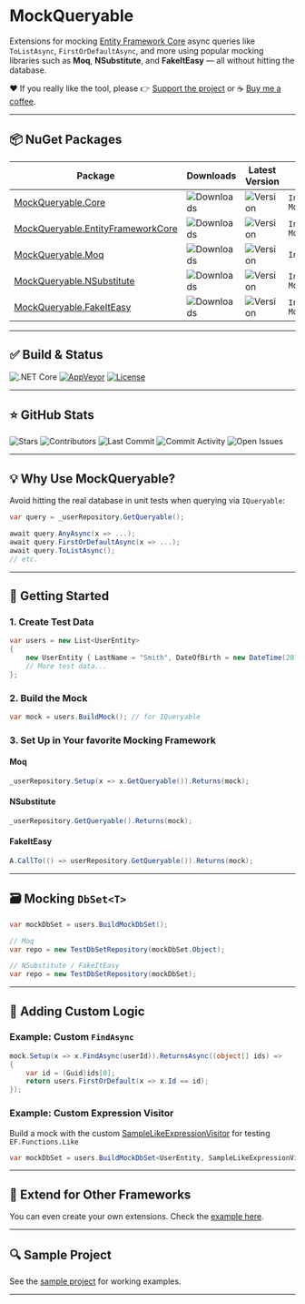 # MockQueryable

Extensions for mocking [Entity Framework Core](https://github.com/dotnet/efcore) async queries like `ToListAsync`, `FirstOrDefaultAsync`, and more using popular mocking libraries such as **Moq**, **NSubstitute**, and **FakeItEasy** — all without hitting the database.

❤️ If you really like the tool, please
👉 [Support the project](https://github.com/sponsors/romantitov) or
☕ [Buy me a coffee](https://buymeacoffee.com/romant).

---

## 📦 NuGet Packages

| Package | Downloads | Latest Version | Install via Package Manager |
|--------|-----------|----------------|------------------------------|
| [MockQueryable.Core](https://www.nuget.org/packages/MockQueryable.Core/) | ![Downloads](https://img.shields.io/nuget/dt/MockQueryable.Core.svg) | ![Version](https://img.shields.io/nuget/v/MockQueryable.Core.svg) | `Install-Package MockQueryable.Core` |
| [MockQueryable.EntityFrameworkCore](https://www.nuget.org/packages/MockQueryable.EntityFrameworkCore/) | ![Downloads](https://img.shields.io/nuget/dt/MockQueryable.EntityFrameworkCore.svg) | ![Version](https://img.shields.io/nuget/v/MockQueryable.EntityFrameworkCore.svg) | `Install-Package MockQueryable.EntityFrameworkCore` |
| [MockQueryable.Moq](https://www.nuget.org/packages/MockQueryable.Moq/) | ![Downloads](https://img.shields.io/nuget/dt/MockQueryable.Moq.svg) | ![Version](https://img.shields.io/nuget/v/MockQueryable.Moq.svg) | `Install-Package MockQueryable.Moq` |
| [MockQueryable.NSubstitute](https://www.nuget.org/packages/MockQueryable.NSubstitute/) | ![Downloads](https://img.shields.io/nuget/dt/MockQueryable.NSubstitute.svg) | ![Version](https://img.shields.io/nuget/v/MockQueryable.NSubstitute.svg) | `Install-Package MockQueryable.NSubstitute` |
| [MockQueryable.FakeItEasy](https://www.nuget.org/packages/MockQueryable.FakeItEasy/) | ![Downloads](https://img.shields.io/nuget/dt/MockQueryable.FakeItEasy.svg) | ![Version](https://img.shields.io/nuget/v/MockQueryable.FakeItEasy.svg) | `Install-Package MockQueryable.FakeItEasy` |

---

## ✅ Build & Status

![.NET Core](https://github.com/romantitov/MockQueryable/workflows/.NET%20Core/badge.svg)
[![AppVeyor](https://ci.appveyor.com/api/projects/status/ggdbipcyyfb4av9e?svg=true)](https://ci.appveyor.com/project/handybudget/mockqueryable)
[![License](https://img.shields.io/github/license/romantitov/MockQueryable.svg)](https://github.com/romantitov/MockQueryable/blob/master/LICENSE)

---

## ⭐ GitHub Stats

![Stars](https://img.shields.io/github/stars/romantitov/MockQueryable)
![Contributors](https://img.shields.io/github/contributors/romantitov/MockQueryable)
![Last Commit](https://img.shields.io/github/last-commit/romantitov/MockQueryable)
![Commit Activity](https://img.shields.io/github/commit-activity/m/romantitov/MockQueryable)
![Open Issues](https://img.shields.io/github/issues/romantitov/MockQueryable)

---

## 💡 Why Use MockQueryable?

Avoid hitting the real database in unit tests when querying via `IQueryable`:

```csharp
var query = _userRepository.GetQueryable();

await query.AnyAsync(x => ...);
await query.FirstOrDefaultAsync(x => ...);
await query.ToListAsync();
// etc.
```

---

## 🚀 Getting Started

### 1. Create Test Data

```csharp
var users = new List<UserEntity>
{
    new UserEntity { LastName = "Smith", DateOfBirth = new DateTime(2012, 1, 20) },
    // More test data...
};
```

### 2. Build the Mock

```csharp
var mock = users.BuildMock(); // for IQueryable
```

### 3. Set Up in Your favorite Mocking Framework

#### Moq
```csharp
_userRepository.Setup(x => x.GetQueryable()).Returns(mock);
```

#### NSubstitute
```csharp
_userRepository.GetQueryable().Returns(mock);
```

#### FakeItEasy
```csharp
A.CallTo(() => userRepository.GetQueryable()).Returns(mock);
```

---

## 🗃️ Mocking `DbSet<T>`

```csharp
var mockDbSet = users.BuildMockDbSet();

// Moq
var repo = new TestDbSetRepository(mockDbSet.Object);

// NSubstitute / FakeItEasy
var repo = new TestDbSetRepository(mockDbSet);
```

---

## 🔧 Adding Custom Logic

### Example: Custom `FindAsync`

```csharp
mock.Setup(x => x.FindAsync(userId)).ReturnsAsync((object[] ids) =>
{
    var id = (Guid)ids[0];
    return users.FirstOrDefault(x => x.Id == id);
});
```

### Example: Custom Expression Visitor 
Build a mock with the custom [SampleLikeExpressionVisitor](src/MockQueryable/MockQueryable.Sample/SampleLikeExpressionVisitor.cs) for testing `EF.Functions.Like`

```csharp
var mockDbSet = users.BuildMockDbSet<UserEntity, SampleLikeExpressionVisitor>();
```

---

## 🧩 Extend for Other Frameworks

You can even create your own extensions. Check the [example here](https://github.com/romantitov/MockQueryable/blob/master/src/MockQueryable/MockQueryable.Moq/MoqExtensions.cs).

---

## 🔍 Sample Project

See the [sample project](https://github.com/romantitov/MockQueryable/tree/master/src/MockQueryable/MockQueryable.Sample) for working examples.

---


